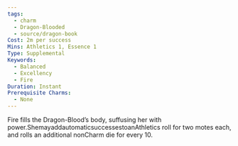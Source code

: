 ```yaml
---
tags:
  - charm
  - Dragon-Blooded
  - source/dragon-book
Cost: 2m per success
Mins: Athletics 1, Essence 1
Type: Supplemental
Keywords:
  - Balanced
  - Excellency
  - Fire
Duration: Instant
Prerequisite Charms:
  - None
---
```

Fire fills the Dragon-Blood’s body, suffusing her with power.ShemayaddautomaticsuccessestoanAthletics roll for two motes each, and rolls an additional nonCharm die for every 10.